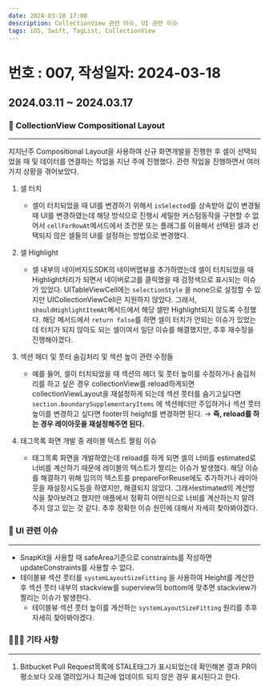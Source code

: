 ```yaml
---
date: 2024-03-18 17:00
description: CollectionView 관련 이슈, UI 관련 이슈
tags: iOS, Swift, TagList, CollectionView
---
```

# 번호 : 007, 작성일자: 2024-03-18

## 2024.03.11 ~ 2024.03.17
### 📱 CollectionView Compositional Layout
---

지지난주 Compositional Layout을 사용하여 신규 화면개발을 진행한 후 셀이 선택되었을 때 및 데이터를 연결하는 작업을 지난 주에 진행했다. 관련 작업을 진행하면서 여러가지 상황을 겪어보았다.

1. 셀 터치
   - 셀이 터치되었을 때 UI를 변경하기 위해서 `isSelected`를 상속받아 값이 변경될 때 UI를 변경하였는데 해당 방식으로 진행시 세밀한 커스텀동작을 구현할 수 없어서 `cellForRowAt`메서드에서 조건문 또는 플래그를 이용해서 선택된 셀과 선택되지 않은 셀들의 UI를 설정하는 방법으로 변경했다.
 
2. 셀 Highlight
   - 셀 내부의 네이버지도SDK의 네이버맵뷰를 추가하였는데 셀이 터치되었을 때 Highlight처리가 되면서 네이버로고를 클릭했을 때 검정색으로 표시되는 이슈가 있었다. UITableViewCell에는 `selectionStyle` 을 none으로 설정할 수 있지만 UICollectionViewCell은 지원하지 않았다. 그래서, `shouldHighlightItemAt`메서드에서 해당 셀만 Highlight되지 않도록 수정했다. 해당 메서드에서 `return false`를 하면 셀이 터치가 안되는 이슈가 있었는데 터치가 되지 않아도 되는 셀이여서 일단 이슈를 해결했지만, 추후 재수정을 진행해야겠다.
 
3. 섹션 헤더 및 풋터 숨김처리 및 섹션 높이 관련 수정들
    - 예를 들어, 셀이 터치되었을 때 섹션의 헤더 및 풋터 높이를 수정하거나 숨김처리를 하고 싶은 경우 collectionView를 reload하게되면 collectionViewLayout을 재설정하게 되는데 섹션 풋터를 숨기고싶다면 `section.boundarySupplementaryItems` 에 섹션헤더만 주입하거나 섹션 풋터 높이를 변경하고 싶다면 footer의 height를 변경하면 된다. → **즉, reload를 하는 경우 레이아웃을 재설정해주면 된다.**
 
4. 태그목록 화면 개발 중 레이블 텍스트 짤림 이슈
    - 태그목록 화면을 개발하였는데 reload를 하게 되면 셀의 너비를 estimated로 너비를 계산하기 때문에 레이블의 텍스트가 짤리는 이슈가 발생했다. 해당 이슈를 해결하기 위해 임의의 텍스트를 prepareForReuse에도 추가하거나 레이아웃을 재설정시도등을 하였지만, 해결되지 않았다. 그래서estimated의 계산방식을 찾아보려고 했지만 애플에서 정확히 어떤식으로 너비를 계산하는지 알려주지 않고 있는 것 같다. 추후 정확한 이슈 원인에 대해서 자세히 찾아봐야겠다.

### 🚀 UI 관련 이슈
---

- SnapKit을 사용할 때 safeArea기준으로 constraints를 작성하면 updateConstraints를 사용할 수 없다.
- 테이블뷰 섹션 풋터를 `systemLayoutSizeFitting` 을 사용하여 Height를 계산한 후 섹션 풋터 내부의 stackview를 superview의 bottom에 맞추면 stackview가 짤리는 이슈가 발생한다.
    - 테이블뷰 섹션 풋터 높이를 계산하는 `systemLayoutSizeFitting` 원리를 추후 자세히 찾아봐야겠다.
    
### 🙋🏻‍♂️ 기타 사항
---

1. Bitbucket Pull Request목록에 STALE태그가 표시되었는데 확인해본 결과 PR이 평소보다 오래 열려있거나 최근에 업데이트 되지 않은 경우 표시된다고 한다.
